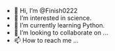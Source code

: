 - 👋 Hi, I’m @Finish0222
- 👀 I’m interested in science.
- 🌱 I’m currently learning Python.
- 💞️ I’m looking to collaborate on ...
- 📫 How to reach me ...

<!---
Finish0222/Finish0222 is a ✨ special ✨ repository because its `README.md` (this file) appears on your GitHub profile.
You can click the Preview link to take a look at your changes.
--->
